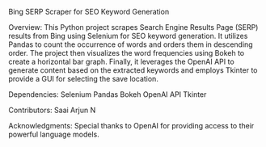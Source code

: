 Bing SERP Scraper for SEO Keyword Generation

Overview:
This Python project scrapes Search Engine Results Page (SERP) results from Bing using Selenium for SEO keyword generation. It utilizes Pandas to count the occurrence of words and orders them in descending order. The project then visualizes the word frequencies using Bokeh to create a horizontal bar graph. Finally, it leverages the OpenAI API to generate content based on the extracted keywords and employs Tkinter to provide a GUI for selecting the save location.

Dependencies:
Selenium
Pandas
Bokeh
OpenAI API
Tkinter

Contributors:
Saai Arjun N

Acknowledgments:
Special thanks to OpenAI for providing access to their powerful language models.
